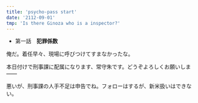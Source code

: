 ```yaml
---
title: 'psycho-pass start'
date: '2112-09-01'
tmp: 'Is there Ginoza who is a inspector?'
---
```


- 第一話　**犯罪係数**

俺だ。着任早々、現場に呼びつけてすまなかったな。

本日付けで刑事課に配属になります、常守朱です。どうぞよろしくお願いしま――

悪いが、刑事課の人手不足は申告でね。フォローはするが、新米扱いはできない。